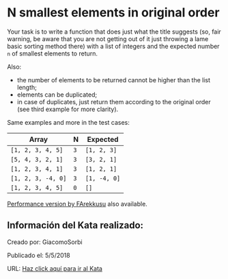 # N smallest elements in original order
Your task is to write a function that does just what the title suggests (so, fair warning, be aware that you are not getting out of it just throwing a lame basic sorting method there) with a list of integers and the expected number `n` of smallest elements to return.

Also:

* the number of elements to be returned cannot be higher than the list length;
* elements can be duplicated;
* in case of duplicates, just return them according to the original order (see third example for more clarity).

Same examples and more in the test cases:

| Array              |  N  | Expected
| ------------------ | :-- | ----------
| `[1, 2, 3, 4, 5]`  | `3` | `[1, 2, 3]`
| `[5, 4, 3, 2, 1]`  | `3` | `[3, 2, 1]`
| `[1, 2, 3, 4, 1]`  | `3` | `[1, 2, 1]`
| `[1, 2, 3, -4, 0]` | `3` | `[1, -4, 0]`
| `[1, 2, 3, 4, 5]`  | `0` | `[]`

[Performance version by FArekkusu](https://www.codewars.com/kata/5aeed69804a92621a7000077) also available.

## Información del Kata realizado:
Creado por: GiacomoSorbi

Publicado el: 5/5/2018

URL: [Haz click aquí para ir al Kata](https://www.codewars.com/kata/5aec1ed7de4c7f3517000079)